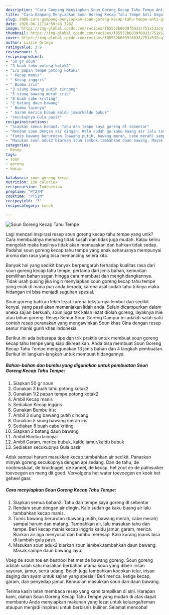 ```yaml
---
description: "Cara Gampang Menyiapkan Soun Goreng Kecap Tahu Tempe Anti Gagal"
title: "Cara Gampang Menyiapkan Soun Goreng Kecap Tahu Tempe Anti Gagal"
slug: 2086-cara-gampang-menyiapkan-soun-goreng-kecap-tahu-tempe-anti-gagal
date: 2020-06-11T14:59:48.378Z
image: https://img-global.cpcdn.com/recipes/f85552b6039f6033/751x532cq70/soun-goreng-kecap-tahu-tempe-foto-resep-utama.jpg
thumbnail: https://img-global.cpcdn.com/recipes/f85552b6039f6033/751x532cq70/soun-goreng-kecap-tahu-tempe-foto-resep-utama.jpg
cover: https://img-global.cpcdn.com/recipes/f85552b6039f6033/751x532cq70/soun-goreng-kecap-tahu-tempe-foto-resep-utama.jpg
author: Lizzie Ortega
ratingvalue: 3.9
reviewcount: 5
recipeingredient:
- "50 gr soun"
- "3 buah tahu potong kotak2"
- "1/2 papan tempe potong kotak2"
- " Kecap manis"
- " Kecap inggris"
- " Bumbu iris"
- "3 siung bawang putih cincang"
- "5 siung bawang merah iris"
- "8 buah cabe kriting"
- "2 batang daun bawang"
- " Bumbu lainnya"
- " Garam merica bubuk kaldu jamurkaldu bubuk"
- "secukupnya Gula pasir"
recipeinstructions:
- "Siapkan semua bahan2. Tahu dan tempe saya goreng dl sebentar"
- "Rendam soun dengan air dingin. Kalo sudah ga kaku buang air lalu tambahkan kecap manis."
- "Tumis bawang berurutan (bawang putih, bawang merah, cabe merah) sampai harum dan matang. Tambahkan air, lalu masukan tahu dan tempe. Beri kecap manis,kecap inggris kaldu jamur, garam, merica. Biarkan air aga menyusut dan bumbu meresap. Kalo kurang manis bisa di tambah gula pasir."
- "Masukan soun aduk2 biarkan soun lembek.tambahkan daun bawang. Masak sampe daun bawang layu."
categories:
- Resep
tags:
- soun
- goreng
- kecap

katakunci: soun goreng kecap 
nutrition: 150 calories
recipecuisine: Indonesian
preptime: "PT27M"
cooktime: "PT51M"
recipeyield: "3"
recipecategory: Lunch

---
```



![Soun Goreng Kecap Tahu Tempe](https://img-global.cpcdn.com/recipes/f85552b6039f6033/751x532cq70/soun-goreng-kecap-tahu-tempe-foto-resep-utama.jpg)

Lagi mencari inspirasi resep soun goreng kecap tahu tempe yang unik? Cara membuatnya memang tidak susah dan tidak juga mudah. Kalau keliru mengolah maka hasilnya tidak akan memuaskan dan bahkan tidak sedap. Padahal soun goreng kecap tahu tempe yang enak seharusnya mempunyai aroma dan rasa yang bisa memancing selera kita.

Banyak hal yang sedikit banyak berpengaruh terhadap kualitas rasa dari soun goreng kecap tahu tempe, pertama dari jenis bahan, kemudian pemilihan bahan segar, hingga cara membuat dan menghidangkannya. Tidak usah pusing jika ingin menyiapkan soun goreng kecap tahu tempe yang enak di mana pun anda berada, karena asal sudah tahu triknya maka hidangan ini bisa menjadi suguhan spesial.

Soun goreng bahkan lebih lezat karena teksturnya lembut dan sedikit kenyal, yang pasti akan memanjakan lidah anda. Selain dicampurkan dalam aneka sajian berkuah, soun juga tak kalah lezat diolah goreng, layaknya mie atau bihun goreng. Resep Semur Soun Goreng Campur ini adalah salah satu contoh resep peranakan yang mengawinkan Soun khas Cina dengan resep semur manis gurih khas Indonesia.


Berikut ini ada beberapa tips dan trik praktis untuk membuat soun goreng kecap tahu tempe yang siap dikreasikan. Anda bisa membuat Soun Goreng Kecap Tahu Tempe menggunakan 13 jenis bahan dan 4 langkah pembuatan. Berikut ini langkah-langkah untuk membuat hidangannya.

<!--inarticleads1-->

##### Bahan-bahan dan bumbu yang digunakan untuk pembuatan Soun Goreng Kecap Tahu Tempe:

1. Siapkan 50 gr soun
1. Gunakan 3 buah tahu potong kotak2
1. Gunakan 1/2 papan tempe potong kotak2
1. Ambil  Kecap manis
1. Sediakan  Kecap inggris
1. Gunakan  Bumbu iris:
1. Ambil 3 siung bawang putih cincang
1. Gunakan 5 siung bawang merah iris
1. Sediakan 8 buah cabe kriting
1. Siapkan 2 batang daun bawang
1. Ambil  Bumbu lainnya:
1. Ambil  Garam, merica bubuk, kaldu jamur/kaldu bubuk
1. Sediakan secukupnya Gula pasir


Aduk sampai harum masukkan kecap.tambahkan air sedikit. Panaskan minyak goreng secukupnya dengan api sedang. Dan de tahu, de nootmuskaat, de kruidnagel, de kaneel, de kecap, het zout en de palmsuiker toevoegen en meng dit goed. Vervolgens het water toevoegen en kook het geheel gaar. 

<!--inarticleads2-->

##### Cara menyiapkan Soun Goreng Kecap Tahu Tempe:

1. Siapkan semua bahan2. Tahu dan tempe saya goreng dl sebentar
1. Rendam soun dengan air dingin. Kalo sudah ga kaku buang air lalu tambahkan kecap manis.
1. Tumis bawang berurutan (bawang putih, bawang merah, cabe merah) sampai harum dan matang. Tambahkan air, lalu masukan tahu dan tempe. Beri kecap manis,kecap inggris kaldu jamur, garam, merica. Biarkan air aga menyusut dan bumbu meresap. Kalo kurang manis bisa di tambah gula pasir.
1. Masukan soun aduk2 biarkan soun lembek.tambahkan daun bawang. Masak sampe daun bawang layu.


Voeg de soun toe en bestrooi het met de bawang goreng. Soun goreng adalah salah satu masakan berbahan utama soun yang diberi irisan sayuran, jamur, serta udang. Boleh juga tambahkan kocokan telur, irisan daging dan ayam untuk sajian yang spesial! Beri merica, ketiga kecap, garam, dan penyedap jamur. Kemudian masukkan soun dan daun bawang. 

Terima kasih telah membaca resep yang kami tampilkan di sini. Harapan kami, olahan Soun Goreng Kecap Tahu Tempe yang mudah di atas dapat membantu Anda menyiapkan makanan yang lezat untuk keluarga/teman ataupun menjadi inspirasi untuk berbisnis kuliner. Selamat mencoba!
